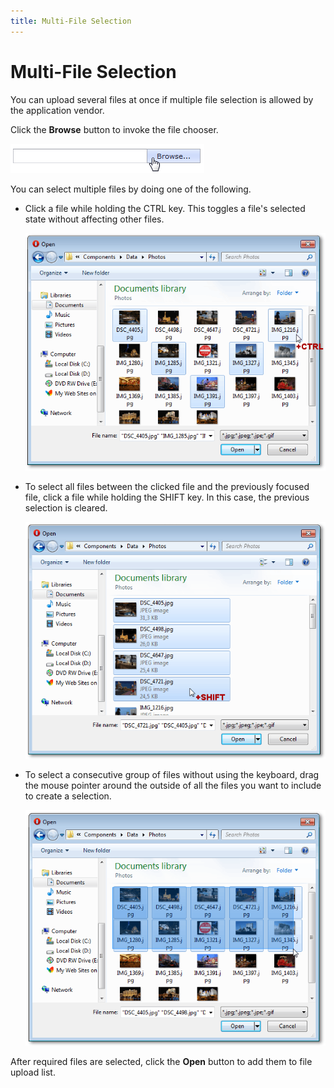 ```yaml
---
title: Multi-File Selection
---
```

# Multi-File Selection
You can upload several files at once if multiple file selection is allowed by the application vendor.

Click the **Browse** button to invoke the file chooser.

![ASPxUploadControl_multi-select_browse.png](../../images/img16475.png)

You can select multiple files by doing one of the following.
* Click a file while holding the CTRL key. This toggles a file's selected state without affecting other files.
	
	![ASPxUploadControl_multi-select_ctrl.png](../../images/img16476.png)
* To select all files between the clicked file and the previously focused file, click a file while holding the SHIFT key. In this case, the previous selection is cleared.
	
	![ASPxUploadControl_multi-select_shift.png](../../images/img16477.png)
* To select a consecutive group of files without using the keyboard, drag the mouse pointer around the outside of all the files you want to include to create a selection.
	
	![ASPxUploadControl_multi-select_drag.png](../../images/img16478.png)

After required files are selected, click the **Open** button to add them to file upload list.